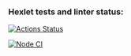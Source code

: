### Hexlet tests and linter status:
[![Actions Status](https://github.com/ladadori/frontend-project-lvl1/workflows/hexlet-check/badge.svg)](https://github.com/ladadori/frontend-project-lvl1/actions)

[![Node CI](https://github.com/ladadori/frontend-project-lvl1/workflows/Node%20CI/badge.svg)](https://github.com/ladadori/frontend-project-lvl1/actions)
